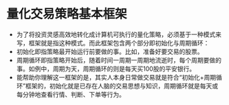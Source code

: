 # 量化交易策略基本框架
* 为了将投资灵感高效地转化成计算机可执行的量化策略，必须基于一种模式来写，框架就是指这种模式。而此框架包含两个部分即初始化与周期循环：
* 初始化即指策略最开始运行前要做的事。比如，准备好要交易的股票。
* 周期循环即指策略开始后，随着时间一周期一周期地流逝时，每个周期要做的事。如例中，周期为天，周期循环的则是每天买100股的平安银行。
* 能帮助你理解这一框架的是，其实人本身日常做交易就是符合“初始化+周期循环”框架的，初始化就是已存在人脑的交易思想与知识，周期循环就是每天或每分钟地查看行情、判断、下单等行为。
